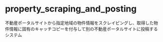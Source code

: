 # property_scraping_and_posting
不動産ポータルサイトから指定地域の物件情報をスクレイピングし、取得した物件情報に固有のキャッチコピーを付与して別の不動産ポータルサイトに投稿するシステム
